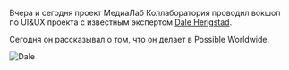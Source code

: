 Вчера и сегодня проект МедиаЛаб Коллаборатория проводил вокшоп по UI&UX
проекта с известным экспертом [Dale Herigstad](http://www.possibleworldwide.com/tag/dale-herigstad).

Сегодня он рассказывал о том, что он делает в Possible Worldwide.

![Dale](https://fbcdn-sphotos-a.akamaihd.net/hphotos-ak-snc7/c67.0.403.403/p403x403/582167_316580995099481_1500093758_n.jpg)
